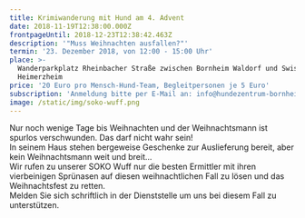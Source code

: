 ```yaml
---
title: Krimiwanderung mit Hund am 4. Advent
date: 2018-11-19T12:38:00.000Z
frontpageUntil: 2018-12-23T12:38:42.463Z
description: '"Muss Weihnachten ausfallen?"'
termin: '23. Dezember 2018, von 12:00 - 15:00 Uhr'
place: >-
  Wanderparkplatz Rheinbacher Straße zwischen Bornheim Waldorf und Swisttal
  Heimerzheim
price: '20 Euro pro Mensch-Hund-Team, Begleitpersonen je 5 Euro'
subscription: 'Anmeldung bitte per E-Mail an: info@hundezentrum-bornheim.de'
image: /static/img/soko-wuff.png
---
```

Nur noch wenige Tage bis Weihnachten und der Weihnachtsmann ist spurlos verschwunden. Das darf nicht wahr sein!\
In seinem Haus stehen bergeweise Geschenke zur Auslieferung bereit, aber kein Weihnachtsmann weit und breit...\
Wir rufen zu unserer SOKO Wuff nur die besten Ermittler mit ihren vierbeinigen Sprünasen auf diesen weihnachtlichen Fall zu lösen und das Weihnachtsfest zu retten. \
Melden Sie sich schriftlich in der Dienststelle um uns bei diesem Fall zu unterstützen.
